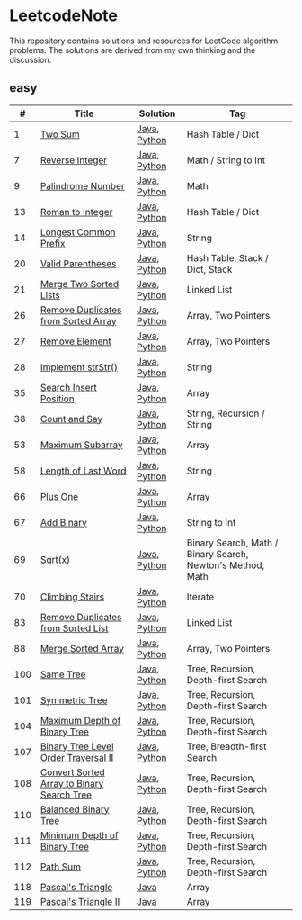 # LeetcodeNote

This repository contains solutions and resources for LeetCode algorithm problems.
The solutions are derived from my own thinking and the discussion. 



## easy
| # | Title | Solution | Tag |
|---| ----- | -------- | --- |
|1|[Two Sum](https://leetcode.com/problems/two-sum/)|[Java](https://github.com/cymbym/LeetcodeNote/blob/master/java/TwoSum.java), [Python](https://github.com/cymbym/LeetcodeNote/blob/master/python/TwoSum.py)|Hash Table / Dict|
|7|[Reverse Integer](https://leetcode.com/problems/reverse-integer)|[Java](https://github.com/cymbym/LeetcodeNote/blob/master/java/ReverseInteger.java), [Python](https://github.com/cymbym/LeetcodeNote/blob/master/python/ReverseInteger.py)|Math / String to Int
|9|[Palindrome Number](https://leetcode.com/problems/palindrome-number)|[Java](https://github.com/cymbym/LeetcodeNote/blob/master/java/PalindromeNumber.java), [Python](https://github.com/cymbym/LeetcodeNote/blob/master/python/PalindromeNumber.py)|Math
|13|[Roman to Integer](https://leetcode.com/problems/roman-to-integer)|[Java](https://github.com/cymbym/LeetcodeNote/blob/master/java/RomantoInteger.java), [Python](https://github.com/cymbym/LeetcodeNote/blob/master/python/RomantoInteger.py)|Hash Table / Dict|
|14|[Longest Common Prefix](https://leetcode.com/problems/longest-common-prefix)|[Java](https://github.com/cymbym/LeetcodeNote/blob/master/java/LongestCommonPrefix.java), [Python](https://github.com/cymbym/LeetcodeNote/blob/master/python/LongestCommonPrefix.py)|String|
|20|[Valid Parentheses](https://leetcode.com/problems/valid-parentheses)|[Java](https://github.com/cymbym/LeetcodeNote/blob/master/java/ValidParentheses.java), [Python](https://github.com/cymbym/LeetcodeNote/blob/master/python/ValidParentheses.py)|Hash Table, Stack / Dict, Stack|
|21|[Merge Two Sorted Lists](https://leetcode.com/problems/merge-two-sorted-lists)|[Java](https://github.com/cymbym/LeetcodeNote/blob/master/java/MergeTwoSortedLists.java), [Python](https://github.com/cymbym/LeetcodeNote/blob/master/python/MergeTwoSortedLists.py)|Linked List|
|26|[Remove Duplicates from Sorted Array](https://leetcode.com/problems/remove-duplicates-from-sorted-array)|[Java](https://github.com/cymbym/LeetcodeNote/blob/master/java/RemoveDuplicatesfromSortedArray.java), [Python](https://github.com/cymbym/LeetcodeNote/blob/master/python/RemoveDuplicatesfromSortedArray.py)|Array, Two Pointers|
|27|[Remove Element](https://leetcode.com/problems/remove-element)|[Java](https://github.com/cymbym/LeetcodeNote/blob/master/java/RemoveElement.java), [Python](https://github.com/cymbym/LeetcodeNote/blob/master/python/RemoveElement.py)|Array, Two Pointers|
|28|[Implement strStr()](https://leetcode.com/problems/implement-strstr)|[Java](https://github.com/cymbym/LeetcodeNote/blob/master/java/ImplementstrStr().java), [Python](https://github.com/cymbym/LeetcodeNote/blob/master/python/ImplementstrStr().py)|String
|35|[Search Insert Position](https://leetcode.com/problems/search-insert-position)|[Java](https://github.com/cymbym/LeetcodeNote/blob/master/java/SearchInsertPosition.java), [Python](https://github.com/cymbym/LeetcodeNote/blob/master/python/SearchInsertPosition.py)|Array
|38|[Count and Say](https://leetcode.com/problems/count-and-say)|[Java](https://github.com/cymbym/LeetcodeNote/blob/master/java/CountandSay.java), [Python](https://github.com/cymbym/LeetcodeNote/blob/master/python/CountandSay.py)|String, Recursion / String
|53|[Maximum Subarray](https://leetcode.com/problems/maximum-subarray)|[Java](https://github.com/cymbym/LeetcodeNote/blob/master/java/MaximumSubarray.java), [Python](https://github.com/cymbym/LeetcodeNote/blob/master/python/MaximumSubarray.py)|Array
|58|[Length of Last Word](https://leetcode.com/problems/length-of-last-word)|[Java](https://github.com/cymbym/LeetcodeNote/blob/master/java/LengthofLastWord.java), [Python](https://github.com/cymbym/LeetcodeNote/blob/master/python/LengthofLastWord.py)|String
|66|[Plus One](https://leetcode.com/problems/plus-one)|[Java](https://github.com/cymbym/LeetcodeNote/blob/master/java/PlusOne.java), [Python](https://github.com/cymbym/LeetcodeNote/blob/master/python/PlusOne.py)|Array
|67|[Add Binary](https://leetcode.com/problems/add-binary)|[Java](https://github.com/cymbym/LeetcodeNote/blob/master/java/AddBinary.java), [Python](https://github.com/cymbym/LeetcodeNote/blob/master/python/AddBinary.py)|String to Int
|69|[Sqrt(x)](https://leetcode.com/problems/sqrtx)|[Java](https://github.com/cymbym/LeetcodeNote/blob/master/java/AddBinary.java), [Python](https://github.com/cymbym/LeetcodeNote/blob/master/python/Sqrt(x).py)|Binary Search, Math / Binary Search, Newton's Method, Math
|70|[Climbing Stairs](https://leetcode.com/problems/climbing-stairs)|[Java](https://github.com/cymbym/LeetcodeNote/blob/master/java/ClimbingStairs.java), [Python](https://github.com/cymbym/LeetcodeNote/blob/master/python/ClimbingStairs.py)|Iterate
|83|[Remove Duplicates from Sorted List](https://leetcode.com/problems/remove-duplicates-from-sorted-list)|[Java](https://github.com/cymbym/LeetcodeNote/blob/master/java/RemoveDuplicatesfromSortedList.java), [Python](https://github.com/cymbym/LeetcodeNote/blob/master/python/RemoveDuplicatesfromSortedList.py)|Linked List
|88|[Merge Sorted Array](https://leetcode.com/problems/merge-sorted-array)|[Java](https://github.com/cymbym/LeetcodeNote/blob/master/java/MergeSortedArray.java), [Python](https://github.com/cymbym/LeetcodeNote/blob/master/python/MergeSortedArray.py)|Array, Two Pointers
|100|[Same Tree](https://leetcode.com/problems/same-tree)|[Java](https://github.com/cymbym/LeetcodeNote/blob/master/java/SameTree.java), [Python](https://github.com/cymbym/LeetcodeNote/blob/master/python/SameTree.py)|Tree, Recursion, Depth-first Search
|101|[Symmetric Tree](https://leetcode.com/problems/symmetric-tree)|[Java](https://github.com/cymbym/LeetcodeNote/blob/master/java/SymmetricTree.java), [Python](https://github.com/cymbym/LeetcodeNote/blob/master/python/SymmetricTree.py)|Tree, Recursion, Depth-first Search
|104|[Maximum Depth of Binary Tree](https://leetcode.com/problems/maximum-depth-of-binary-tree)|[Java](https://github.com/cymbym/LeetcodeNote/blob/master/java/MaximumDepthofBinaryTree.java), [Python](https://github.com/cymbym/LeetcodeNote/blob/master/python/MaximumDepthofBinaryTree.py)|Tree, Recursion, Depth-first Search
|107|[Binary Tree Level Order Traversal II](https://leetcode.com/problems/binary-tree-level-order-traversal-ii)|[Java](https://github.com/cymbym/LeetcodeNote/blob/master/java/BinaryTreeLevelOrderTraversalII.java), [Python](https://github.com/cymbym/LeetcodeNote/blob/master/python/BinaryTreeLevelOrderTraversalII.py)|Tree, Breadth-first Search
|108|[Convert Sorted Array to Binary Search Tree](https://leetcode.com/problems/convert-sorted-array-to-binary-search-tree)|[Java](https://github.com/cymbym/LeetcodeNote/blob/master/java/ConvertSortedArraytoBinarySearchTree.java), [Python](https://github.com/cymbym/LeetcodeNote/blob/master/python/ConvertSortedArraytoBinarySearchTree.py)|Tree, Recursion, Depth-first Search
|110|[Balanced Binary Tree](https://leetcode.com/problems/balanced-binary-tree)|[Java](https://github.com/cymbym/LeetcodeNote/blob/master/java/BalancedBinaryTree.java), [Python](https://github.com/cymbym/LeetcodeNote/blob/master/python/BalancedBinaryTree.py)|Tree, Recursion, Depth-first Search
|111|[Minimum Depth of Binary Tree](https://leetcode.com/problems/minimum-depth-of-binary-tree)|[Java](https://github.com/cymbym/LeetcodeNote/blob/master/java/MinimumDepthofBinaryTree.java), [Python](https://github.com/cymbym/LeetcodeNote/blob/master/python/MinimumDepthofBinaryTree.py)|Tree, Recursion, Depth-first Search
|112|[Path Sum](https://leetcode.com/problems/path-sum)|[Java](https://github.com/cymbym/LeetcodeNote/blob/master/java/PathSum.java), [Python](https://github.com/cymbym/LeetcodeNote/blob/master/python/PathSum.py)|Tree, Recursion, Depth-first Search
|118|[Pascal's Triangle](https://leetcode.com/problems/pascals-triangle)|[Java](https://github.com/cymbym/LeetcodeNote/blob/master/java/Pascal'sTriangle.java)|Array
|119|[Pascal's Triangle II](https://leetcode.com/problems/pascals-triangle-ii/)|[Java](https://github.com/cymbym/LeetcodeNote/blob/master/java/Pascal'sTriangleII.java)|Array


